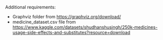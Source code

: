 Additional requirements:
- Graphviz folder from https://graphviz.org/download/
- medicine_dataset.csv file from https://www.kaggle.com/datasets/shudhanshusingh/250k-medicines-usage-side-effects-and-substitutes?resource=download
